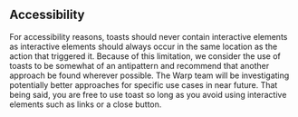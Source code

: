 ## Accessibility

For accessibility reasons, toasts should never contain interactive elements as interactive elements should always occur in the same location as the action that triggered it. Because of this limitation, we consider the use of toasts to be somewhat of an antipattern and recommend that another approach be found wherever possible. The Warp team will be investigating potentially better approaches for specific use cases in near future. That being said, you are free to use toast so long as you avoid using interactive elements such as links or a close button.

